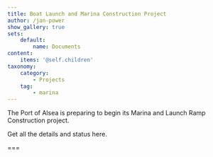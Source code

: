```yaml
---
title: Boat Launch and Marina Construction Project
author: /jan-power
show_gallery: true
sets:
    default:
        name: Documents
content:
    items: '@self.children' 
taxonomy:
    category:
        - Projects
    tag:
        - marina
---
```


The Port of Alsea is preparing to begin its Marina and Launch Ramp Construction project.

Get all the details and status here.

===
